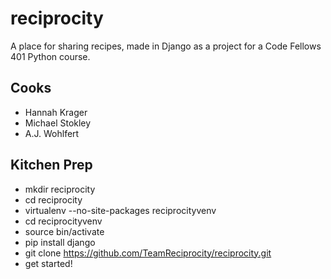 # reciprocity

A place for sharing recipes, made in Django as a project
for a Code Fellows 401 Python course.

## Cooks
+ Hannah Krager
+ Michael Stokley
+ A.J. Wohlfert

Kitchen Prep
------------

- mkdir reciprocity
- cd reciprocity
- virtualenv --no-site-packages reciprocityvenv
- cd reciprocityvenv
- source bin/activate
- pip install django
- git clone https://github.com/TeamReciprocity/reciprocity.git
- get started!
